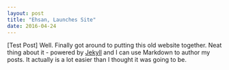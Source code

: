 ```yaml
---
layout: post
title: "Ehsan, Launches Site"
date: 2016-04-24
---
```


[Test Post] Well. Finally got around to putting this old website together. Neat thing about it - powered by [Jekyll](http://jekyllrb.com) and I can use Markdown to author my posts. It actually is a lot easier than I thought it was going to be.
